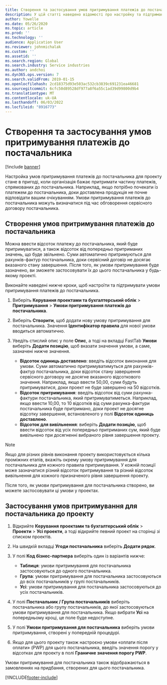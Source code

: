 ```yaml
---
title: Створення та застосування умов притримування платежів до постачальника
description: У цій статті наведено відомості про настройку та підтримання умов збереження платежів до постачальника.
author: Yowelle
ms.date: 05/26/2020
ms.topic: article
ms.prod: ''
ms.technology: ''
audience: Application User
ms.reviewer: johnmichalak
ms.custom: ''
ms.assetid: ''
ms.search.region: Global
ms.search.industry: Service industries
ms.author: andchoi
ms.dyn365.ops.version: 7
ms.search.validFrom: 2019-01-15
ms.openlocfilehash: 2cd18375d93e503ac532cb3839c691231ea46681
ms.sourcegitcommit: 6cfc50d89528df977a8f6a55c1ad39d99800d9b4
ms.translationtype: MT
ms.contentlocale: uk-UA
ms.lasthandoff: 06/03/2022
ms.locfileid: "8916773"
---
```

# <a name="create-and-apply-vendor-payment-retention-terms"></a>Створення та застосування умов притримування платежів до постачальника

[!include [banner](../includes/banner.md)] 

Настройка умов притримування платежів до постачальника для проекту стане в пригоді, коли організація бажає притримати частину платежів, спрямованих до постачальника. Наприклад, якщо потрібно почекати із платежем до постачальника, доки доставлена продукція не почне відповідати вашим очікуванням. Умови притримування платежів до постачальника можуть визначатися під час обговорення сервісного договору постачальника.

## <a name="create-vendor-payment-retention-terms"></a>Створення умов притримування платежів до постачальника

Можна ввести відсоток платежу до постачальника, який буде притримуватися, а також відсоток від попередньо притриманих значень, що буде звільнено. Суми автоматично притримуються для рахунків-фактур постачальника, доки сервісний договір не досягає вказаного стану завершення. Після того, як умови притримування буде зазначено, ви зможете застосовувати їх до цього постачальника у будь-якому проекті.

Виконайте наведені нижче кроки, щоб настроїти та підтримувати умови притримування платежів до постачальника. 

1. Виберіть **Керування проектами та бухгалтерський облік** > **Притримування** > **Умови притримування платежів до постачальника**.
2. Виберіть **Створити**, щоб додати нову умову притримування для постачальника. Значення **Ідентифікатор правила** для нової умови вводиться автоматично. 
3. Уведіть стислий опис у поле **Опис**, а тоді на вкладці FastTab **Умови** виберіть **Додати позицію**, щоб вказати значення умови, а саме, зазначені нижче значення.

   - **Відсоток одиниць доставлено**: введіть відсоток виконання для умови. Суми автоматично притримуватимуться для рахунків-фактур постачальника, доки відсоток стану завершення сервісного договору не досягне вказаного відсоткового значення. Наприклад, якщо ввести 50,00, суми будуть притримуватися, доки проект не буде завершено на 50 відсотків.
   - **Відсоток притримування**: введіть відсоток від суми рахунка-фактури постачальника, який притримуватиметься. Наприклад, якщо ввести 10,00, то 10 відсотків від суми рахунка-фактури постачальника буде притримано, доки проект не досягне відсотку завершення, встановленого у полі **Відсоток одиниць доставлено**.
   - **Відсоток для вивільнення**: виберіть **Додати позицію**, щоб ввести відсоток від усіх попередньо притриманих сум, який буде вивільнено при досягненні вибраного рівня завершення проекту.

> [!NOTE]
> Якщо для різних рівнів виконання проекту використовується кілька проміжних етапів, вкажіть окрему умову притримування для постачальника для кожного правила притримування. У кожній позиції може зазначатися різний відсоток притримування та різний відсоток вивільнення для кожного призначеного рівня завершення проекту.

Після того, як умови притримування для постачальника створено, ви можете застосовувати ці умови у проектах.

## <a name="apply-vendor-retention-terms-to-a-project"></a>Застосування умов притримування для постачальника до проекту

1. Відкрийте **Керування проектами та бухгалтерський облік** > **Проекти** > **Усі проекти**, а тоді відкрийте певний проект на сторінці зі списком проектів.
2. На швидкій вкладці **Угоди постачальника** виберіть **Додати рядок**.
3. У полі **Код бізнес-партнера** виберіть один із варіантів нижче: 

   - **Таблиця**: умови притримування для постачальника застосовуються до одного постачальника.
   - **Група**: умови притримування для постачальника застосовуються до всіх постачальників у групі постачальників.
   - **Усі**: умови притримування для постачальника застосовуються до усіх постачальників.

4. У полі **Постачальник / Група постачальників** виберіть постачальника або групу постачальників, до якої застосовуються умови притримування для постачальника. Якщо вибрати **Усі** на попередньому кроці, це поле буде недоступне.
5. У полі **Умови притримування для постачальника** виберіть умови притримування, створені у попередній процедурі.
6. Якщо для цього проекту також настроєно умови «оплати після оплати» (PWP) для цього постачальника, введіть значення порогу у відсотках для проекту в полі **Граничне значення порогу PWP**.

Умови притримування для постачальника також відображаються в замовленнях на придбання, створених для цього постачальника.


[!INCLUDE[footer-include](../includes/footer-banner.md)]